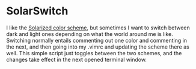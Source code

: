 # SolarSwitch

I like the [Solarized color scheme](http://ethanschoonover.com/solarized), but
sometimes I want to switch between dark and light ones depending on what the
world around me is like. Switching normally entails commenting out one color
and commenting in the next, and then going into my .vimrc and updating the
scheme there as well. This simple script just toggles between the two schemes,
and the changes take effect in the next opened terminal window.
